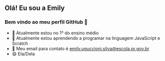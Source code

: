 ## Olá! Eu sou a Emily 
### Bem vindo ao meu perfil GitHub 👋
- 📓 Atualmente estou no 1° do ensino médio 
- 🌱 Atualmente estou aprendendo a programar na linguagem JavaScript e Scratch
- 📧 Meu email para contato é emily.uguccioni.silva@escola.pr.gov.br
- 😄 Ela/Dela

